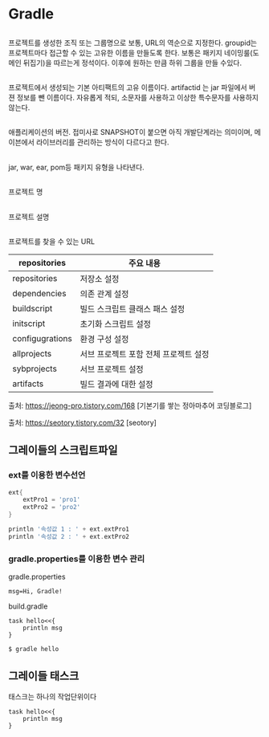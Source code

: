 # Gradle


## <groupId>
프로젝트를 생성한 조직 또는 그룹명으로 보통, URL의 역순으로 지정한다. groupid는 프로젝트마다 접근할 수 있는 고유한 이름을 만들도록 한다. 보통은 패키지 네이밍룰(도메인 뒤집기)을 따르는게 정석이다. 이후에 원하는 만큼 하위 그룹을 만들 수있다. 



## <artifactId>
프로젝트에서 생성되는 기본 아티팩트의 고유 이름이다. artifactid 는 jar 파일에서 버젼 정보를 뺀 이름이다. 자유롭게 적되, 소문자를 사용하고 이상한 특수문자를 사용하지 않는다. 



## <version>
애플리케이션의 버전. 접미사로 SNAPSHOT이 붙으면 아직 개발단계라는 의미이며, 메이븐에서 라이브러리를 관리하는 방식이 다르다고 한다.

## <packaging>
jar, war, ear, pom등 패키지 유형을 나타낸다.

## <name>
프로젝트 명

## <description>
프로젝트 설명

## <url>
프로젝트를 찾을 수 있는 URL




|repositories|주요 내용|
|-|-|
|repositories|저장소 설정|
|dependencies | 의존 관계 설정 | 
| buildscript | 빌드 스크립트 클래스 패스 설정 |
| initscript | 초기화 스크립트 설정 |
| configugrations | 환경 구성 설정 |
| allprojects | 서브 프로젝트 포함 전체 프로젝트 설정 |
| sybprojects | 서브 프로젝트 설정 |
| artifacts | 빌드 결과에 대한 설정 |



출처: https://jeong-pro.tistory.com/168 [기본기를 쌓는 정아마추어 코딩블로그]

출처: https://seotory.tistory.com/32 [seotory]









## 그레이들의 스크립트파일

### ext를 이용한 변수선언

```gradle
ext{
    extPro1 = 'pro1'
    extPro2 = 'pro2'
}

println '속성값 1 : ' + ext.extPro1
println '속성값 2 : ' + ext.extPro2
```


### gradle.properties를 이용한 변수 관리

gradle.properties
```properties
msg=Hi, Gradle!
```

build.gradle
```
task hello<<{
    println msg
}
```

```
$ gradle hello
```



## 그레이들 태스크
태스크는 하나의 작업단위이다

```
task hello<<{
    println msg
}
```